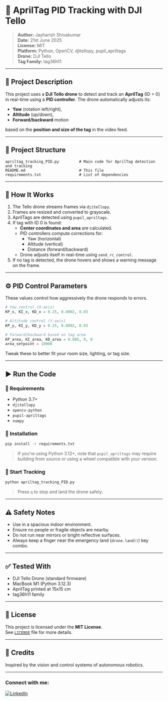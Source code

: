 # 🚁 AprilTag PID Tracking with DJI Tello

> **Author:** Jayharish Shivakumar  
> **Date:** 21st June 2025  
> **License:** MIT  
> **Platform:** Python, OpenCV, djitellopy, pupil_apriltags  
> **Drone:** DJI Tello  
> **Tag Family:** tag36h11

---

## 📌 Project Description

This project uses a **DJI Tello drone** to detect and track an **AprilTag** (ID = 0) in real-time using a **PID controller**. The drone automatically adjusts its:
- **Yaw** (rotation left/right),
- **Altitude** (up/down),
- **Forward/backward** motion

based on the **position and size of the tag** in the video feed.

---

## 📂 Project Structure

```plaintext
apriltag_tracking_PID.py         # Main code for AprilTag detection and tracking
README.md                        # This file
requirements.txt                 # List of dependencies
```

---

## 🧠 How It Works

1. The Tello drone streams frames via `djitellopy`.
2. Frames are resized and converted to grayscale.
3. AprilTags are detected using `pupil_apriltags`.
4. If tag with ID 0 is found:
   - **Center coordinates and area** are calculated.
   - PID controllers compute corrections for:
     - Yaw (horizontal)
     - Altitude (vertical)
     - Distance (forward/backward)
   - Drone adjusts itself in real-time using `send_rc_control`.
5. If no tag is detected, the drone hovers and shows a warning message on the frame.

---

## ⚙️ PID Control Parameters

These values control how aggressively the drone responds to errors.

```python
# Yaw control (X-axis)
KP_x, KI_x, KD_x = 0.25, 0.0002, 0.03

# Altitude control (Y-axis)
KP_y, KI_y, KD_y = 0.25, 0.0002, 0.03

# Forward/backward based on tag area
KP_area, KI_area, KD_area = 0.005, 0, 0
area_setpoint = 10000
```

Tweak these to better fit your room size, lighting, or tag size.

---

## ▶️ Run the Code

### 🧰 Requirements

- Python 3.7+
- `djitellopy`
- `opencv-python`
- `pupil-apriltags`
- `numpy`

### 🔧 Installation

```bash
pip install -r requirements.txt
```

> If you're using Python 3.12+, note that `pupil_apriltags` may require building from source or using a wheel compatible with your version.

### 🚀 Start Tracking

```bash
python apriltag_tracking_PID.py
```

> Press `q` to stop and land the drone safely.

---

## ⚠️ Safety Notes

- Use in a spacious indoor environment.
- Ensure no people or fragile objects are nearby.
- Do not run near mirrors or bright reflective surfaces.
- Always keep a finger near the emergency land (`drone.land()`) key combo.

---

## ✅ Tested With

- DJI Tello Drone (standard firmware)
- MacBook M1 (Python 3.12.3)
- AprilTag printed at 15x15 cm
- tag36h11 family

---

## 📜 License

This project is licensed under the **MIT License**.  
See [`LICENSE`](LICENSE) file for more details.

---

## 🙌 Credits

Inspired by the vision and control systems of autonomous robotics.

---

### Connect with me:

[![LinkedIn](https://img.shields.io/badge/LinkedIn-blue?logo=linkedin&logoColor=white&style=for-the-badge)]([linkedin.com/in/jayharish-shivakumar-18591b275](https://lk.linkedin.com/in/jayharish-shivakumar-18591b275))


